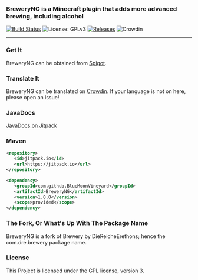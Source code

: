 ### BreweryNG is a Minecraft plugin that adds more advanced brewing, including alcohol

[![Build Status](https://github.com/BlueMoonVineyard/BreweryNG/actions/workflows/maven.yml/badge.svg)](https://github.com/BlueMoonVineyard/BreweryNG/actions/workflows/maven.yml)
![License: GPLv3](https://img.shields.io/badge/license-GPLv3-blue)
[![Releases](https://img.shields.io/github/v/release/BlueMoonVineyard/BreweryNG)](https://github.com/BlueMoonVineyard/BreweryNG/releases/latest)
![Crowdin](https://badges.crowdin.net/project/localized.svg)

***

### Get It

BreweryNG can be obtained from [Spigot](https://www.spigotmc.org/resources/breweryng.104381/).

### Translate It

BreweryNG can be translated on [Crowdin](https://crowdin.com/project/breweryng).
If your language is not on here, please open an issue!

### JavaDocs

[JavaDocs on Jitpack](https://javadoc.jitpack.io/com/github/BlueMoonVineyard/BreweryNG/1.0.0/javadoc/index.html)

### Maven

```XML
<repository>
   <id>jitpack.io</id>
   <url>https://jitpack.io</url>
</repository>

<dependency>
   <groupId>com.github.BlueMoonVineyard</groupId>
   <artifactId>BreweryNG</artifactId>
   <version>1.0.0</version>
   <scope>provided</scope>
</dependency>
```

### The Fork, Or What's Up With The Package Name

BreweryNG is a fork of Brewery by DieReicheErethons; hence the com.dre.brewery package name.

### License

This Project is licensed under the GPL license, version 3.
